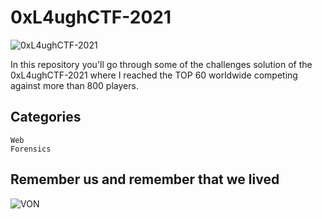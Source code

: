 # 0xL4ughCTF-2021

![0xL4ughCTF-2021](https://pbs.twimg.com/profile_images/1346924481521004545/WXDMS2i-_400x400.jpg)

In this repository you'll go through some of the challenges solution of the 0xL4ughCTF-2021
where I reached the TOP 60 worldwide competing against more than 800 players.
## Categories

```
Web
Forensics
```
## Remember us and remember that we lived

![VON](https://i2.wp.com/metanorn.net/wp-content/uploads/2014/07/ZankyouNoTerror2-00077.jpg?resize=650%2C365)